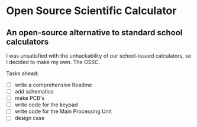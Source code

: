 # Open Source Scientific Calculator
## An open-source alternative to standard school calculators

I was unsatisfied with the unhackability of our school-issued calculators,
so I decided to make my own. The OSSC.

Tasks ahead:
- [ ] write a comprehensive Readme
- [ ] add schematics
- [ ] make PCB's
- [ ] write code for the keypad
- [ ] write code for the Main Processing Unit
- [ ] design case
